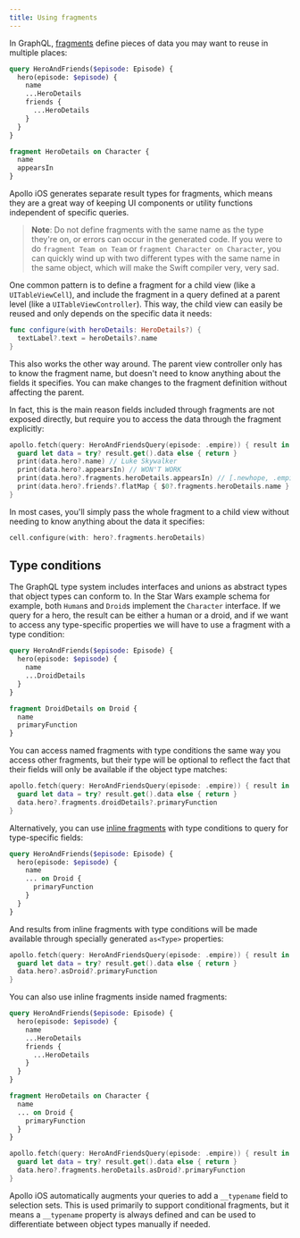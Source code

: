```yaml
---
title: Using fragments
---
```


In GraphQL, [fragments](http://graphql.org/learn/queries/#fragments) define pieces of data you may want to reuse in multiple places:

```graphql
query HeroAndFriends($episode: Episode) {
  hero(episode: $episode) {
    name
    ...HeroDetails
    friends {
      ...HeroDetails
    }
  }
}

fragment HeroDetails on Character {
  name
  appearsIn
}
```

Apollo iOS generates separate result types for fragments, which means they are a great way of keeping UI components or utility functions independent of specific queries.

>**Note**: Do not define fragments with the same name as the type they're on, or errors can occur in the generated code. If you were to do `fragment Team on Team` or `fragment Character on Character`, you can quickly wind up with two different types with the same name in the same object, which will make the Swift compiler very, very sad. 

One common pattern is to define a fragment for a child view (like a `UITableViewCell`), and include the fragment in a query defined at a parent level (like a `UITableViewController`). This way, the child view can easily be reused and only depends on the specific data it needs:

```swift
func configure(with heroDetails: HeroDetails?) {
  textLabel?.text = heroDetails?.name
}
```

This also works the other way around. The parent view controller only has to know the fragment name, but doesn't need to know anything about the fields it specifies. You can make changes to the fragment definition without affecting the parent.

In fact, this is the main reason fields included through fragments are not exposed directly, but require you to access the data through the fragment explicitly:

```swift
apollo.fetch(query: HeroAndFriendsQuery(episode: .empire)) { result in
  guard let data = try? result.get().data else { return }
  print(data.hero?.name) // Luke Skywalker
  print(data.hero?.appearsIn) // WON'T WORK
  print(data.hero?.fragments.heroDetails.appearsIn) // [.newhope, .empire, .jedi]
  print(data.hero?.friends?.flatMap { $0?.fragments.heroDetails.name }.joined(separator: ", ")) // Han Solo, Leia Organa, C-3PO, R2-D2
}
```

In most cases, you'll simply pass the whole fragment to a child view without needing to know anything about the data it specifies:

```swift
cell.configure(with: hero?.fragments.heroDetails)
```

## Type conditions

The GraphQL type system includes interfaces and unions as abstract types that object types can conform to. In the Star Wars example schema for example, both `Human`s and `Droid`s implement the `Character` interface. If we query for a hero, the result can be either a human or a droid, and if we want to access any type-specific properties we will have to use a fragment with a type condition:

```graphql
query HeroAndFriends($episode: Episode) {
  hero(episode: $episode) {
    name
    ...DroidDetails
  }
}

fragment DroidDetails on Droid {
  name
  primaryFunction
}
```

You can access named fragments with type conditions the same way you access other fragments, but their type will be optional to reflect the fact that their fields will only be available if the object type matches:

```swift
apollo.fetch(query: HeroAndFriendsQuery(episode: .empire)) { result in
  guard let data = try? result.get().data else { return }
  data.hero?.fragments.droidDetails?.primaryFunction
}
```

Alternatively, you can use [inline fragments](http://graphql.org/learn/queries/#inline-fragments) with type conditions to query for type-specific fields:

```graphql
query HeroAndFriends($episode: Episode) {
  hero(episode: $episode) {
    name
    ... on Droid {
      primaryFunction
    }
  }
}
```

And results from inline fragments with type conditions will be made available through specially generated `as<Type>` properties:

```swift
apollo.fetch(query: HeroAndFriendsQuery(episode: .empire)) { result in
  guard let data = try? result.get().data else { return }
  data.hero?.asDroid?.primaryFunction
}
```

You can also use inline fragments inside named fragments:

```graphql
query HeroAndFriends($episode: Episode) {
  hero(episode: $episode) {
    name
    ...HeroDetails
    friends {
      ...HeroDetails
    }
  }
}

fragment HeroDetails on Character {
  name
  ... on Droid {
    primaryFunction
  }
}
```

```swift
apollo.fetch(query: HeroAndFriendsQuery(episode: .empire)) { result in
  guard let data = try? result.get().data else { return }
  data.hero?.fragments.heroDetails.asDroid?.primaryFunction
}
```

Apollo iOS automatically augments your queries to add a `__typename` field to selection sets. This is used primarily to support conditional fragments, but it means a `__typename` property is always defined and can be used to differentiate between object types manually if needed.
